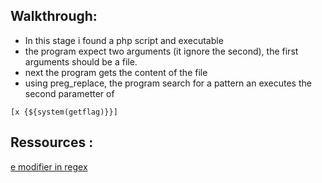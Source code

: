 ## Walkthrough:
+ In this stage i found a php script and executable
+ the program expect two arguments (it ignore the second), the first arguments should be a file.
+ next the program gets the content of the file 
+ using preg_replace, the program search for a pattern an executes the second parametter of 
```
[x {${system(getflag)}}]
```

## Ressources :
[e modifier in regex](//https://stackoverflow.com/questions/2082207/calling-function-inside-preg-replace-thats-inside-a-function)